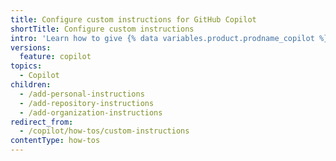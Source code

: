 ```yaml
---
title: Configure custom instructions for GitHub Copilot
shortTitle: Configure custom instructions
intro: 'Learn how to give {% data variables.product.prodname_copilot %} persistent instructions and customize responses according to your needs.'
versions:
  feature: copilot
topics:
  - Copilot
children:
  - /add-personal-instructions
  - /add-repository-instructions
  - /add-organization-instructions
redirect_from:
  - /copilot/how-tos/custom-instructions
contentType: how-tos
---
```


